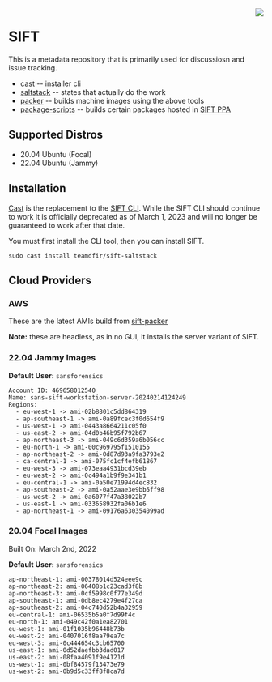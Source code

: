 <img align="right" src="https://images.contentstack.io/v3/assets/blt36c2e63521272fdc/blt3e371eacc79a3ca4/60a5393fe2db156d00f0b8ab/400x460_DFIR_SIFT.jpg" />

# SIFT

This is a metadata repository that is primarily used for discussiosn and issue tracking. 

- [cast](https://github.com/ekristen/cast) -- installer cli
- [saltstack](https://github.com/teamdfir/sift-saltstack) -- states that actually do the work
- [packer](https://github.com/teamdfir/sift-packer) -- builds machine images using the above tools
- [package-scripts](https://github.com/teamdfir/package-scripts) -- builds certain packages hosted in [SIFT PPA](https://launchpad.net/~sift)

## Supported Distros

* 20.04 Ubuntu (Focal)
* 22.04 Ubuntu (Jammy)

## Installation

[Cast](https://github.com/ekristen/cast) is the replacement to the [SIFT CLI](https://github.com/sans-dfir/sift-cli). While the SIFT CLI should continue to work it is officially deprecated as of March 1, 2023 and will no longer be guaranteed to work after that date.

You must first install the CLI tool, then you can install SIFT.

```console
sudo cast install teamdfir/sift-saltstack
```

## Cloud Providers

### AWS

These are the latest AMIs build from [sift-packer](https://github.com/sans-dfir/sift-packer)

**Note:** these are headless, as in no GUI, it installs the server variant of SIFT.

### 22.04 Jammy Images

**Default User:** `sansforensics`

```
Account ID: 469658012540
Name: sans-sift-workstation-server-20240214124249
Regions:
  - eu-west-1 -> ami-02b8801c5dd864319
  - ap-southeast-1 -> ami-0a89fcec3f0d654f9
  - us-west-1 -> ami-0443a8664211c05f0
  - us-east-2 -> ami-04d0b46b95f792b67
  - ap-northeast-3 -> ami-049c6d359a6b056cc
  - eu-north-1 -> ami-00c969795f1510155
  - ap-northeast-2 -> ami-0d87d93a9fa3793e2
  - ca-central-1 -> ami-075fc1cf4efb61867
  - eu-west-3 -> ami-073eaa4931bcd39eb
  - eu-west-2 -> ami-0c494a1b9f9e341b1
  - eu-central-1 -> ami-0a50e71994d4ec832
  - ap-southeast-2 -> ami-0a52aae3e9bb5ff98
  - us-west-2 -> ami-0a6077f47a38022b7
  - us-east-1 -> ami-033658932fa06b1e6
  - ap-northeast-1 -> ami-09176a630354099ad
```

### 20.04 Focal Images

Built On: March 2nd, 2022

**Default User:** `sansforensics`

```
ap-northeast-1: ami-00378014d524eee9c
ap-northeast-2: ami-06408b1c23cad3f8b
ap-northeast-3: ami-0cf5998c0f77e349d
ap-southeast-1: ami-0db8ec4279e4f27ca
ap-southeast-2: ami-04c740d52b4a32959
eu-central-1: ami-06535b5a0f7d99f4c
eu-north-1: ami-049c42f0a1ea82701
eu-west-1: ami-01f1035b96448b73b
eu-west-2: ami-0407016f8aa79ea7c
eu-west-3: ami-0c444654c3cb65700
us-east-1: ami-0d52daefbb3dad017
us-east-2: ami-08faa4091f9e4121d
us-west-1: ami-0bf84579f13473e79
us-west-2: ami-0b9d5c33ff8f8ca7d
```

